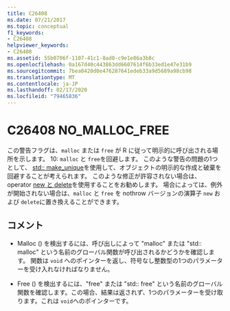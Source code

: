 ```yaml
---
title: C26408
ms.date: 07/21/2017
ms.topic: conceptual
f1_keywords:
- C26408
helpviewer_keywords:
- C26408
ms.assetid: 55b0706f-1107-41c1-8ad0-c9e1e86a3b8c
ms.openlocfilehash: 0a167d40c443863dd6607614f6b33ed1e47e31b9
ms.sourcegitcommit: 7bea0420d0e476287641edeb33a9d5689a98cb98
ms.translationtype: MT
ms.contentlocale: ja-JP
ms.lasthandoff: 02/17/2020
ms.locfileid: "79465836"
---
```

# <a name="c26408-no_malloc_free"></a>C26408 NO_MALLOC_FREE

この警告フラグは、`malloc` または `free` が R に従って明示的に呼び出される場所を示します。 10: `malloc` と `free`を回避します。 このような警告の問題の1つとして、 [std:: make_unique](/cpp/standard-library/memory-functions#make_unique)を使用して、オブジェクトの明示的な作成と破棄を回避することが考えられます。 このような修正が許容されない場合は、operator [new と delete](/cpp/cpp/new-and-delete-operators)を使用することをお勧めします。 場合によっては、例外が開始されない場合は、`malloc` と `free` を nothrow バージョンの演算子 `new` および `delete`に置き換えることができます。

## <a name="remarks"></a>コメント

- Malloc () を検出するには、呼び出しによって "malloc" または "std:: malloc" という名前のグローバル関数が呼び出されるかどうかを確認します。 関数は `void` へのポインターを返し、符号なし整数型の1つのパラメーターを受け入れなければなりません。

- Free () を検出するには、"free" または "std:: free" という名前のグローバル関数を確認します。この場合、結果は返されず、1つのパラメーターを受け取ります。これは `void`へのポインターです。
